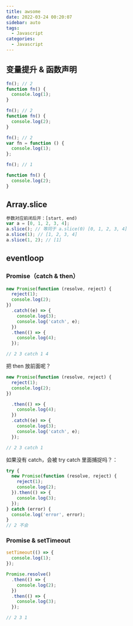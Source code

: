 ```yaml
---
title: awsome
date: 2022-03-24 00:20:07
sidebar: auto
tags:
  - Javascript
categories:
  - Javascript
---
```


## 变量提升 & 函数声明

```js
fn(); // 2
function fn() {
  console.log(1);
}

fn(); // 2
function fn() {
  console.log(2);
}
```

```js
fn(); // 2
var fn = function () {
  console.log(1);
};

fn(); // 1

function fn() {
  console.log(2);
}
```

## Array.slice

```js
参数对应前闭后开：[start, end)
var a = [0, 1, 2, 3, 4];
a.slice(); // 等同于 a.slice(0) [0, 1, 2, 3, 4]
a.slice(1); // [1, 2, 3, 4]
a.slice(1, 2); // [1]
```

## eventloop

### Promise（catch & then）

```js
new Promise(function (resolve, reject) {
  reject(1);
  console.log(2);
})
  .catch((e) => {
    console.log(3);
    console.log('catch', e);
  })
  .then(() => {
    console.log(4);
  });

// 2 3 catch 1 4
```

把 then 放前面呢？

```js
new Promise(function (resolve, reject) {
  reject(1);
  console.log(2);
})

  .then(() => {
    console.log(4);
  })
  .catch((e) => {
    console.log(3);
    console.log('catch', e);
  });

// 2 3 catch 1
```

如果没有 catch，会被 try catch 里面捕捉吗？：

```js
try {
  new Promise(function (resolve, reject) {
    reject(1);
    console.log(2);
  }).then(() => {
    console.log(3);
  });
} catch (error) {
  console.log('error', error);
}
// 2 不会
```

### Promise & setTimeout

```js
setTimeout(() => {
  console.log(1);
});

Promise.resolve()
  .then(() => {
    console.log(2);
  })
  .then(() => {
    console.log(3);
  });

// 2 3 1
```
